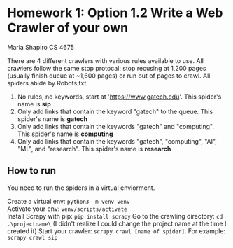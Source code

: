 # Homework 1: Option 1.2 Write a Web Crawler of your own
Maria Shapiro CS 4675


There are 4 different crawlers with various rules available to use. All crawlers follow the same stop protocal: stop recusing at 1,200 pages (usually finish queue at ~1,600 pages) or run out of pages to crawl. All spiders abide by Robots.txt. 

1. No rules, no keywords, start at 'https://www.gatech.edu'. This spider's name is **sip**
2. Only add links that contain the keyword "gatech" to the queue. This spider's name is **gatech**
3. Only add links that contain the keywords "gatech" and "computing". This spider's name is **computing**
4. Only add links that contain the keywords "gatech", "computing", "AI", "ML", and "research". This spider's name is **research**


<h2>How to run</h2>  
You need to run the spiders in a virtual enviorment. 
  
Create a virtual env: `python3 -m venv venv`  
Activate your env: `venv/scripts/activate`  
Install Scrapy with pip: `pip install scrapy` 
Go to the crawling directory: `cd .\projectname\` (I didn't realize I could change the project name at the time I created it)
Start your crawler: `scrapy crawl [name of spider]`. For example: `scrapy crawl sip`
